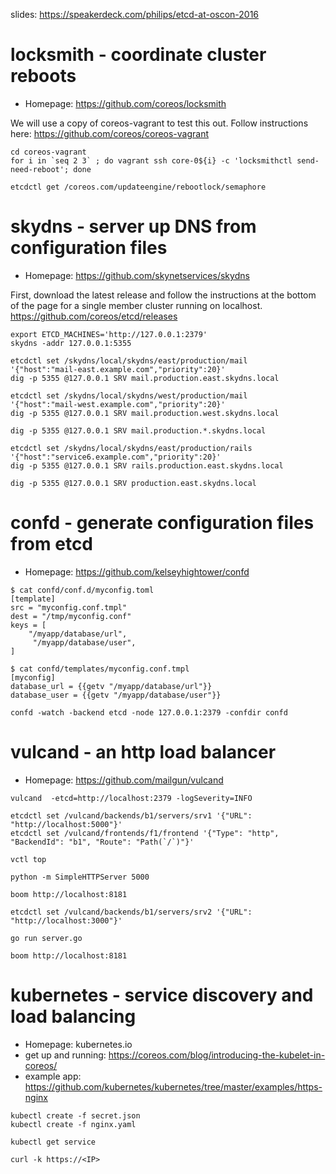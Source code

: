 slides: https://speakerdeck.com/philips/etcd-at-oscon-2016

# locksmith - coordinate cluster reboots

- Homepage: https://github.com/coreos/locksmith

We will use a copy of coreos-vagrant to test this out. Follow instructions here: https://github.com/coreos/coreos-vagrant

```
cd coreos-vagrant
for i in `seq 2 3` ; do vagrant ssh core-0${i} -c 'locksmithctl send-need-reboot'; done
```

```
etcdctl get /coreos.com/updateengine/rebootlock/semaphore
```

# skydns - server up DNS from configuration files

- Homepage: https://github.com/skynetservices/skydns

First, download the latest release and follow the instructions at the bottom of the page for a single member cluster running on localhost. https://github.com/coreos/etcd/releases


```
export ETCD_MACHINES='http://127.0.0.1:2379'
skydns -addr 127.0.0.1:5355
```

```
etcdctl set /skydns/local/skydns/east/production/mail     '{"host":"mail-east.example.com","priority":20}'
dig -p 5355 @127.0.0.1 SRV mail.production.east.skydns.local
```

```
etcdctl set /skydns/local/skydns/west/production/mail     '{"host":"mail-west.example.com","priority":20}'
dig -p 5355 @127.0.0.1 SRV mail.production.west.skydns.local
```

```
dig -p 5355 @127.0.0.1 SRV mail.production.*.skydns.local
```


```
etcdctl set /skydns/local/skydns/east/production/rails     '{"host":"service6.example.com","priority":20}'
dig -p 5355 @127.0.0.1 SRV rails.production.east.skydns.local
```

```
dig -p 5355 @127.0.0.1 SRV production.east.skydns.local
```

# confd - generate configuration files from etcd


- Homepage: https://github.com/kelseyhightower/confd

```
$ cat confd/conf.d/myconfig.toml
[template]
src = "myconfig.conf.tmpl"
dest = "/tmp/myconfig.conf"
keys = [
    "/myapp/database/url",
     "/myapp/database/user",
]
```

```
$ cat confd/templates/myconfig.conf.tmpl
[myconfig]
database_url = {{getv "/myapp/database/url"}}
database_user = {{getv "/myapp/database/user"}}
```

```
confd -watch -backend etcd -node 127.0.0.1:2379 -confdir confd
```

# vulcand - an http load balancer

- Homepage: https://github.com/mailgun/vulcand

```
vulcand  -etcd=http://localhost:2379 -logSeverity=INFO
```

```
etcdctl set /vulcand/backends/b1/servers/srv1 '{"URL": "http://localhost:5000"}'
etcdctl set /vulcand/frontends/f1/frontend '{"Type": "http", "BackendId": "b1", "Route": "Path(`/`)"}'
```

```
vctl top
```

```
python -m SimpleHTTPServer 5000
```

```
boom http://localhost:8181
```

```
etcdctl set /vulcand/backends/b1/servers/srv2 '{"URL": "http://localhost:3000"}'
```

```
go run server.go
```

```
boom http://localhost:8181
```

# kubernetes - service discovery and load balancing

- Homepage: kubernetes.io
- get up and running: https://coreos.com/blog/introducing-the-kubelet-in-coreos/
- example app: https://github.com/kubernetes/kubernetes/tree/master/examples/https-nginx

```
kubectl create -f secret.json
kubectl create -f nginx.yaml
```

```
kubectl get service
```

```
curl -k https://<IP>
```
